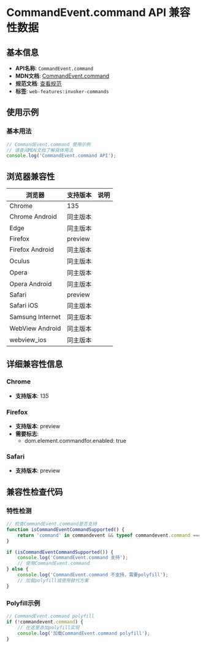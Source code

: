 # CommandEvent.command API 兼容性数据

## 基本信息

- **API名称**: `CommandEvent.command`
- **MDN文档**: [CommandEvent.command](https://developer.mozilla.org/docs/Web/API/CommandEvent/command)
- **规范文档**: [查看规范](https://html.spec.whatwg.org/multipage/interaction.html#dom-commandevent-command)
- **标签**: `web-features:invoker-commands`

## 使用示例

### 基本用法

```javascript
// CommandEvent.command 使用示例
// 请查阅MDN文档了解具体用法
console.log('CommandEvent.command API');
```

## 浏览器兼容性

| 浏览器 | 支持版本 | 说明 |
|--------|----------|------|
| Chrome | 135 |  |
| Chrome Android | 同主版本 |  |
| Edge | 同主版本 |  |
| Firefox | preview |  |
| Firefox Android | 同主版本 |  |
| Oculus | 同主版本 |  |
| Opera | 同主版本 |  |
| Opera Android | 同主版本 |  |
| Safari | preview |  |
| Safari iOS | 同主版本 |  |
| Samsung Internet | 同主版本 |  |
| WebView Android | 同主版本 |  |
| webview_ios | 同主版本 |  |

## 详细兼容性信息

### Chrome

- **支持版本**: 135

### Firefox

- **支持版本**: preview
- **需要标志**: 
  - dom.element.commandfor.enabled: true

### Safari

- **支持版本**: preview

## 兼容性检查代码

### 特性检测

```javascript
// 检查CommandEvent.command是否支持
function isCommandEventCommandSupported() {
    return 'command' in commandevent && typeof commandevent.command === 'function';
}

if (isCommandEventCommandSupported()) {
    console.log('CommandEvent.command 支持');
    // 使用CommandEvent.command
} else {
    console.log('CommandEvent.command 不支持，需要polyfill');
    // 加载polyfill或使用替代方案
}
```

### Polyfill示例

```javascript
// CommandEvent.command polyfill
if (!commandevent.command) {
    // 在这里添加polyfill实现
    console.log('加载CommandEvent.command polyfill');
}
```


